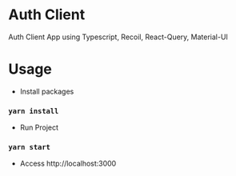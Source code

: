 # Auth Client

Auth Client App using Typescript, Recoil, React-Query, Material-UI

# Usage

- Install packages
### `yarn install`

- Run Project

### `yarn start`

- Access http://localhost:3000